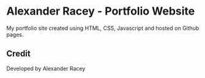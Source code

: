 # Alexander Racey - Portfolio Website 
My portfolio site created using HTML, CSS, Javascript and hosted on Github pages.

## Credit
Developed by Alexander Racey